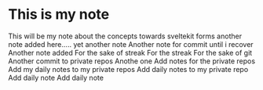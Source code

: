 # This is my note
This will be my note about the concepts towards sveltekit forms
another note added here.....
yet another note
Another note for commit until i recover
Another note added
For the sake of streak
For the streak
For the sake of git
Another commit to private repos
Anothe one
Add notes for the private repos
Add my daily notes to my private repos
Add daily notes to my private repo
Add daily note
Add daily note
